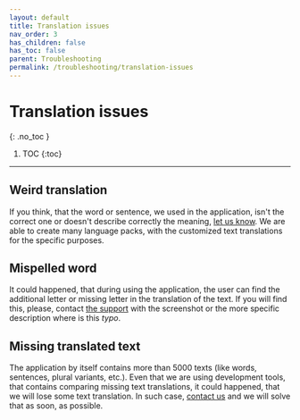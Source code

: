```yaml
---
layout: default
title: Translation issues
nav_order: 3
has_children: false
has_toc: false
parent: Troubleshooting
permalink: /troubleshooting/translation-issues
---
```


# Translation issues
{: .no_toc }

1. TOC
{:toc}

---

## Weird translation
If you think, that the word or sentence, we used in the application, isn't the correct one or doesn't describe correctly the meaning, [let us know](mailto:support@orderlord.com). We are able to create many language packs, with the customized text translations for the specific purposes.

## Mispelled word
It could happened, that during using the application, the user can find the additional letter or missing letter in the translation of the text. If you will find this, please, contact [the support](mailto:support@orderlord.com) with the screenshot or the more specific description where is this _typo_.

## Missing translated text
The application by itself contains more than 5000 texts (like words, sentences, plural variants, etc.). Even that we are using development tools, that contains comparing missing text translations, it could happened, that we will lose some text translation. In such case, [contact us](mailto:support@orderlord.com) and we will solve that as soon, as possible.